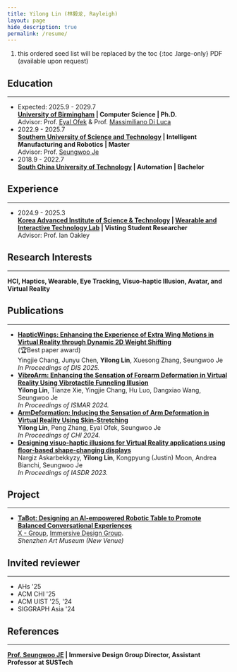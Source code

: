 ```yaml
---
title: Yilong Lin (林毅龙, Rayleigh)
layout: page
hide_description: true
permalink: /resume/
---
```


1. this ordered seed list will be replaced by the toc
{:toc .large-only}
PDF (available upon request)
## Education
---
- Expected: 2025.9 - 2029.7<br>
  **[University of Birmingham](https://www.birmingham.ac.uk/) | Computer Science | Ph.D.** <br>
  Advisor: Prof. [Eyal Ofek](https://eyalofek.org/) & Prof. [Massimiliano Di Luca](https://massimilianodiluca.info/)
- 2022.9 - 2025.7 <br> 
  **[Southern University of Science and Technology](https://www.sustech.edu.cn/en/) | Intelligent Manufacturing and Robotics | Master** <br>
  Advisor: Prof. [Seungwoo Je](https://immersivedesignresearch.com/seungwoo)
- 2018.9 - 2022.7 <br>
  **[South China University of Technology](https://www.scut.edu.cn/en/) | Automation | Bachelor** <br>

## Experience
---
- 2024.9 - 2025.3<br>
  **[Korea Advanced Institute of Science & Technology](https://www.kaist.ac.kr/en/) | [Wearable and Interactive Technology Lab](https://sites.google.com/view/kaist-witlab/) | Visting Student Researcher** <br>
  Advisor: Prof. Ian Oakley

## Research Interests
---
**HCI, Haptics, Wearable, Eye Tracking, Visuo-haptic Illusion, Avatar, and Virtual Reality**

## Publications
---
- **[HapticWings: Enhancing the Experience of Extra Wing Motions in Virtual Reality through Dynamic 2D Weight Shifting](https://dl.acm.org/doi/10.1145/3715336.3735755)** <br>
  (🏆Best paper award)<br>
  Yingjie Chang, Junyu Chen, **Yilong Lin**, Xuesong Zhang, Seungwoo Je <br>
  _In Proceedings of DIS 2025._
- **[VibroArm: Enhancing the Sensation of Forearm Deformation in Virtual Reality Using Vibrotactile Funneling Illusion](https://ieeexplore.ieee.org/abstract/document/10765489)** <br>
  **Yilong Lin**, Tianze Xie, Yingjie Chang, Hu Luo, Dangxiao Wang, Seungwoo Je <br>
  _In Proceedings of ISMAR 2024._
- **[ArmDeformation: Inducing the Sensation of Arm Deformation in Virtual Reality Using Skin-Stretching](https://dl.acm.org/doi/10.1145/3613904.3642518)** <br>
  **Yilong Lin**, Peng Zhang, Eyal Ofek, Seungwoo Je <br>
  _In Proceedings of CHI 2024._
- **[Designing visuo-haptic illusions for Virtual Reality applications using floor-based shape-changing displays](https://dl.designresearchsociety.org/iasdr/iasdr2023/fullpapers/164/)** <br>
  Nargiz Askarbekkyzy, **Yilong Lin**, Kongpyung (Justin) Moon, Andrea Bianchi, Seungwoo Je <br>
  _In Proceedings of IASDR 2023._

## Project
---
- **[TaBot: Designing an Al-empowered Robotic Table to Promote Balanced Conversational Experiences](/projects/tabot/)** <br>
  [X - Group](https://www.hci-xgroup.com/), [Immersive Design Group](https://immersivedesignresearch.com/). <br>
  _Shenzhen Art Museum (New Venue)_

## Invited reviewer
---
- AHs '25
- ACM CHI '25
- ACM UIST '25, '24
- SIGGRAPH Asia '24

## References
---
**[Prof. Seungwoo JE](http://immersivedesignresearch.com/seungwoo) | Immersive Design Group Director, Assistant Professor at SUSTech**
